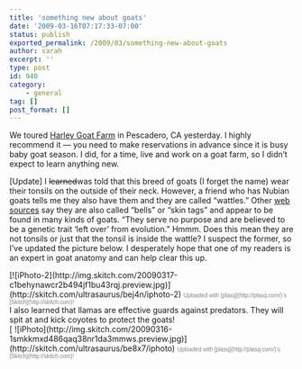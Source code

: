 ```yaml
---
title: 'something new about goats'
date: '2009-03-16T07:17:33-07:00'
status: publish
exported_permalink: /2009/03/something-new-about-goats
author: sarah
excerpt: ''
type: post
id: 940
category:
    - general
tag: []
post_format: []
---
```

We toured [Harley Goat Farm](http://www.harleyfarms.com/) in Pescadero, CA yesterday. I highly recommend it — you need to make reservations in advance since it is busy baby goat season. I did, for a time, live and work on a goat farm, so I didn’t expect to learn anything new.

\[Update\] I <del datetime="2009-03-16T23:59:21+00:00">learned</del>was told that this breed of goats (I forget the name) wear their tonsils on the outside of their neck. However, a friend who has Nubian goats tells me they also have them and they are called “wattles.” Other [web sources](http://www.dairygoatjournal.com/issues/86/86-5/what_are_wattles.html) say they are also called “bells” or “skin tags” and appear to be found in many kinds of goats. “They serve no purpose and are believed to be a genetic trait ‘left over’ from evolution.” Hmmm. Does this mean they are not tonsils or just that the tonsil is inside the wattle? I suspect the former, so I’ve updated the picture below. I desperately hope that one of my readers is an expert in goat anatomy and can help clear this up.

<div class="thumbnail">[![iPhoto-2](http://img.skitch.com/20090317-c1behynawcr2b494jf1bu43rqj.preview.jpg)](http://skitch.com/ultrasaurus/bej4n/iphoto-2)  
<span style="font-family: Lucida Grande, Trebuchet, sans-serif, Helvetica, Arial;font-size: 10px;color: #808080">Uploaded with [plasq](http://plasq.com/)‘s [Skitch](http://skitch.com)!</span></div>I also learned that llamas are effective guards against predators. They will spit at and kick coyotes to protect the goats!

<div class="thumbnail">[  
![iPhoto](http://img.skitch.com/20090316-1smkkmxd486qaq38nr1da3mmws.preview.jpg)](http://skitch.com/ultrasaurus/be8x7/iphoto)  
<span style="font-family: Lucida Grande, Trebuchet, sans-serif, Helvetica, Arial;font-size: 10px;color: #808080">Uploaded with [plasq](http://plasq.com/)‘s [Skitch](http://skitch.com)!</span></div>